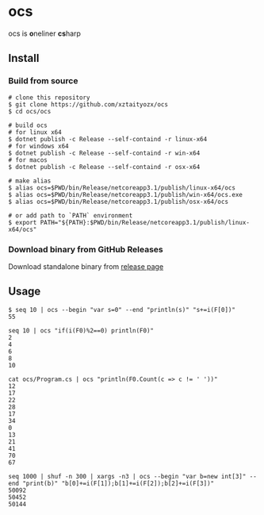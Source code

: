 # ocs
ocs is **o**neliner **cs**harp


## Install

### Build from source
```
# clone this repository
$ git clone https://github.com/xztaityozx/ocs
$ cd ocs/ocs

# build ocs
# for linux x64
$ dotnet publish -c Release --self-containd -r linux-x64
# for windows x64
$ dotnet publish -c Release --self-containd -r win-x64
# for macos
$ dotnet publish -c Release --self-containd -r osx-x64

# make alias
$ alias ocs=$PWD/bin/Release/netcoreapp3.1/publish/linux-x64/ocs
$ alias ocs=$PWD/bin/Release/netcoreapp3.1/publish/win-x64/ocs.exe
$ alias ocs=$PWD/bin/Release/netcoreapp3.1/publish/osx-x64/ocs

# or add path to `PATH` environment
$ export PATH="${PATH}:$PWD/bin/Release/netcoreapp3.1/publish/linux-x64/ocs"
```

### Download binary from GitHub Releases
Download standalone binary from [release page](https://github.com/xztaityozx/ocs/releases)

## Usage
```
$ seq 10 | ocs --begin "var s=0" --end "println(s)" "s+=i(F[0])"
55
```

```
seq 10 | ocs "if(i(F0)%2==0) println(F0)"
2
4
6
8
10
```

```
cat ocs/Program.cs | ocs "println(F0.Count(c => c != ' '))"
12
17
22
28
17
34
0
13
21
41
70
67
```

```
seq 1000 | shuf -n 300 | xargs -n3 | ocs --begin "var b=new int[3]" --end "print(b)" "b[0]+=i(F[1]);b[1]+=i(F[2]);b[2]+=i(F[3])"
50092
50452
50144
```


